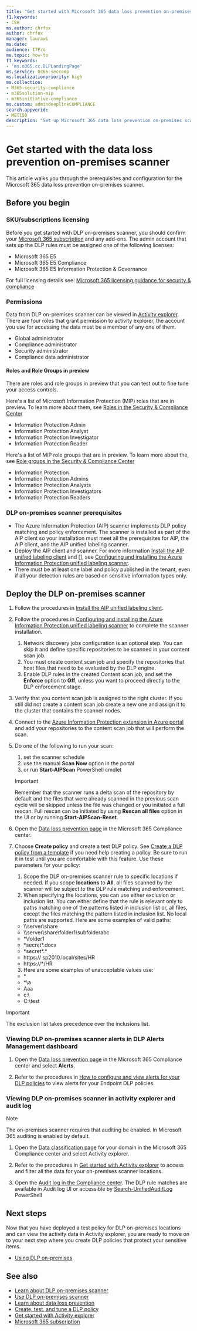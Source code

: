 ```yaml
---
title: "Get started with Microsoft 365 data loss prevention on-premises scanner"
f1.keywords:
- CSH
ms.author: chrfox
author: chrfox
manager: laurawi
ms.date:
audience: ITPro
ms.topic: how-to
f1_keywords:
- 'ms.o365.cc.DLPLandingPage'
ms.service: O365-seccomp
ms.localizationpriority: high
ms.collection: 
- M365-security-compliance
- m365solution-mip
- m365initiative-compliance
ms.custom: admindeeplinkCOMPLIANCE
search.appverid: 
- MET150
description: "Set up Microsoft 365 data loss prevention on-premises scanner"
---
```


# Get started with the data loss prevention on-premises scanner

This article walks you through the prerequisites and configuration for the Microsoft 365 data loss prevention on-premises scanner.

## Before you begin

### SKU/subscriptions licensing

Before you get started with DLP on-premises scanner, you should confirm your [Microsoft 365 subscription](https://www.microsoft.com/microsoft-365/compare-microsoft-365-enterprise-plans?rtc=1) and any add-ons. The admin account that sets up the DLP rules must be assigned one of the following licenses:

- Microsoft 365 E5
- Microsoft 365 E5 Compliance
- Microsoft 365 E5 Information Protection & Governance 


For full licensing details see: [Microsoft 365 licensing guidance for security & compliance](/office365/servicedescriptions/microsoft-365-service-descriptions/microsoft-365-tenantlevel-services-licensing-guidance/microsoft-365-security-compliance-licensing-guidance)

### Permissions

Data from DLP on-premises scanner can be viewed in [Activity explorer](data-classification-activity-explorer.md). There are four roles that grant permission to activity explorer, the account you use for accessing the data must be a member of any one of them.

- Global administrator
- Compliance administrator
- Security administrator
- Compliance data administrator

#### Roles and Role Groups in preview

There are roles and role groups in preview that you can test out to fine tune your access controls.

Here's a list of Microsoft Information Protection (MIP) roles that are in preview. To learn more about them, see [Roles in the Security & Compliance Center](../security/office-365-security/permissions-in-the-security-and-compliance-center.md#roles-in-the-security--compliance-center)

- Information Protection Admin
- Information Protection Analyst
- Information Protection Investigator
- Information Protection Reader

Here's a list of MIP role groups that are in preview. To learn more about the, see [Role groups in the Security & Compliance Center](../security/office-365-security/permissions-in-the-security-and-compliance-center.md#role-groups-in-the-security--compliance-center)

- Information Protection
- Information Protection Admins
- Information Protection Analysts
- Information Protection Investigators
- Information Protection Readers

### DLP on-premises scanner prerequisites

- The Azure Information Protection (AIP) scanner implements DLP policy matching and policy enforcement. The scanner is installed as part of the AIP client so your installation must meet all the prerequisites  for AIP, the AIP client, and the AIP unified labeling scanner.
- Deploy the AIP  client and scanner. For more information [Install the AIP unified labeling client](/azure/information-protection/rms-client/install-unifiedlabelingclient-app) and [], see [Configuring and installing the Azure Information Protection unified labeling scanner](/azure/information-protection/deploy-aip-scanner-configure-install).
- There must be at least one label and policy published in the tenant, even if all your detection rules are based on sensitive information types only.

## Deploy the DLP on-premises scanner

1. Follow the procedures in [Install the AIP unified labeling client](/azure/information-protection/rms-client/install-unifiedlabelingclient-app). 
2. Follow the procedures in [Configuring and installing the Azure Information Protection unified labeling scanner](/azure/information-protection/deploy-aip-scanner-configure-install) to complete the scanner installation.
    1. Network discovery jobs configuration is an optional step. You can skip it and define specific repositories to be scanned in your content scan job.
    2. You must create content scan job and specify the repositories that host files that need to be evaluated by the DLP engine.
    3. Enable DLP rules in the created Content scan job, and set the **Enforce** option to **Off**, unless you want to proceed directly to the DLP enforcement stage.
3. Verify that you content scan job is assigned to the right cluster. If you still did not create a content scan job create a new one and assign it to the cluster that contains the scanner nodes.

4. Connect to the [Azure Information Protection extension in Azure portal](https://portal.azure.com/#blade/Microsoft_Azure_InformationProtection/DataClassGroupEditBlade/scannerProfilesBlade) and add your repositories to the content scan job that will perform the scan.

5. Do one of the following to run your scan:
    1. set the scanner schedule
    1. use the manual **Scan Now** option in the portal
    1. or run **Start-AIPScan** PowerShell cmdlet

   > [!IMPORTANT]
   > Remember that the scanner runs a delta scan of the repository by default and the files that were already scanned in the previous scan cycle will be skipped unless the file was changed or you initiated a full rescan. Full rescan can be initiated by using **Rescan all files** option in the UI or by running **Start-AIPScan-Reset**.

6.  Open the [Data loss prevention page](https://compliance.microsoft.com/datalossprevention?viewid=policies) in the Microsoft 365 Compliance center.

7. Choose **Create policy** and create a test DLP policy. See [Create a DLP policy from a template](create-a-dlp-policy-from-a-template.md) if you need help creating a policy. Be sure to run it in test until you are comfortable with this feature. Use these parameters for your policy:
    1. Scope the DLP on-premises scanner rule to specific locations if needed. If you scope **locations** to **All**, all files scanned by the scanner will be subject to the DLP rule matching and enforcement.
    1. When specifying the locations, you can use either exclusion or inclusion list. You can either define that the rule is relevant only to paths matching one of the patterns listed in inclusion list or, all files, except the files matching the pattern listed in inclusion list. No local paths are supported. Here are some examples of valid paths:
      - \\\server\share
      - \\\server\share\folder1\subfolderabc
      - \*\\folder1
      - \*secret\*.docx
      - \*secret\*.\*
      - https:// sp2010.local/sites/HR
      - https://\*/HR 
    3. Here are some examples of unacceptable values use:
      - \*
      - \*\\a
      - Aaa
      - c:\
      - C:\test

> [!IMPORTANT]
> The exclusion list takes precedence over the inclusions list.

### Viewing DLP on-premises scanner alerts in DLP Alerts Management dashboard

1. Open the [Data loss prevention page](https://compliance.microsoft.com/datalossprevention?viewid=policies) in the Microsoft 365 Compliance center and select **Alerts**.

2. Refer to the procedures in [How to configure and view alerts for your DLP policies](dlp-configure-view-alerts-policies.md) to view alerts for your Endpoint DLP policies.

### Viewing DLP on-premises scanner in activity explorer and audit log

> [!NOTE]
> The on-premises scanner requires that auditing be enabled. In Microsoft 365 auditing is enabled by default.

1. Open the [Data classification page](https://compliance.microsoft.com/dataclassification?viewid=overview) for your domain in the Microsoft 365 Compliance center and select Activity explorer.

2. Refer to the procedures in [Get started with Activity explorer](data-classification-activity-explorer.md) to access and filter all the data for your on-premises scanner locations.

3. Open the [Audit log in the Compliance center](https://security.microsoft.com/auditlogsearch). The DLP rule matches are available in Audit log UI or accessible by [Search-UnifiedAuditLog](/powershell/module/exchange/search-unifiedauditlog) PowerShell 


## Next steps
Now that you have deployed a test policy for DLP on-premises locations and can view the activity data in Activity explorer, you are ready to move on to your next step where you create DLP policies that protect your sensitive items.

- [Using DLP on-premises](dlp-on-premises-scanner-use.md)

## See also

- [Learn about DLP on-premises scanner](dlp-on-premises-scanner-learn.md)
- [Use DLP on-premises scanner](dlp-on-premises-scanner-use.md)
- [Learn about data loss prevention](dlp-learn-about-dlp.md)
- [Create, test, and tune a DLP policy](create-test-tune-dlp-policy.md)
- [Get started with Activity explorer](data-classification-activity-explorer.md)
- [Microsoft 365 subscription](https://www.microsoft.com/microsoft-365/compare-microsoft-365-enterprise-plans?rtc=1)